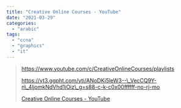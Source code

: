 ```yaml
---
title: "Creative Online Courses - YouTube"
date: "2021-03-29"
categories: 
  - "arabic"
tags: 
  - "ccna"
  - "graphics"
  - "it"
---
```


> https://www.youtube.com/c/CreativeOnlineCourses/playlists
> 
> https://yt3.ggpht.com/yti/ANoDKi5leW3--\_VecCQ9Y-n\_4ljomkNdVhd1iOiz\_g=s88-c-k-c0x00ffffff-no-rj-mo
> 
> [Creative Online Courses - YouTube](https://www.youtube.com/c/CreativeOnlineCourses/playlists)
